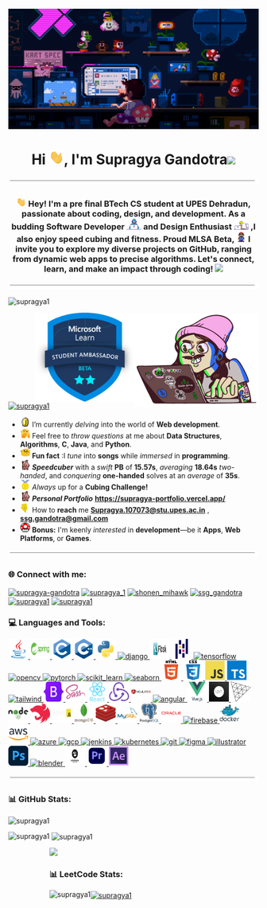 <!-- Andi Mandi Jisne copy kiya uski ..... -->
![MasterHead](https://github.com/Supragya1/Supragya1/blob/main/Assets/banner.gif)
<h1 align="center"> Hi <a target="_blank" href="#"><img src="https://github.com/Supragya1/Supragya1/blob/main/Assets/Hi.gif" width="30" /></a>, I'm Supragya Gandotra<a target="_blank"><img src="https://github.com/Supragya1/Supragya1/blob/main/Assets/rocket%20bgless.gif" width="60px"/> </h1>
<img src="https://github.com/Supragya1/Supragya1/blob/main/Assets/border.gif" width="1100" height="10">
<h3 align="center"><a target="_blank" href="#"><img src="https://github.com/Supragya1/Supragya1/blob/main/Assets/Hi.gif" width="20" /></a> Hey! I'm a pre final BTech CS student at UPES Dehradun, passionate about coding, design, and development. As a budding Software Developer <a target="_blank"><img src="https://github.com/Supragya1/Supragya1/blob/main/Assets/Developer.gif" width="30px"/> </a> and Design Enthusiast <a target="_blank"><img src="https://github.com/Supragya1/Supragya1/blob/main/Assets/Designer.gif" width="30px"/> </a>,I also enjoy speed cubing and fitness. Proud <b>MLSA Beta</b>, <a target="_blank"><img src="https://github.com/Supragya1/Supragya1/blob/main/Assets/Mario_Hello_Big.gif" width="20px"/> </a>I invite you to explore my diverse projects on GitHub, ranging from dynamic web apps to precise algorithms. Let's connect, learn, and make an impact through coding! <a target="_blank"><img src="https://github.com/Supragya1/Supragya1/blob/main/Assets/rocket%20bgless.gif" width="30px"/></h3>
<img src="https://github.com/Supragya1/Supragya1/blob/main/Assets/border.gif" width="1100" height="10">
<p align="left"> <img src="https://komarev.com/ghpvc/?username=supragya1&label=Profile%20views&color=0e75b6&style=flat" alt="supragya1" /> </p>
<img align ="right" alt = "coding" width ="250px" src ="https://github.com/Supragya1/Supragya1/blob/main/Assets/coding.gif">
<a href="https://mvp.microsoft.com/en-US/studentambassadors/profile/061a1531-d0ec-491d-a625-2983ee263a2a"><img align="right" alt="MLSA Beta" width="200" src="https://github.com/Supragya1/Supragya1/blob/main/Assets/LevelBeta.png"></a>

<p align="left"> <a href="https://github.com/ryo-ma/github-profile-trophy"><img src="https://github-profile-trophy.vercel.app/?username=supragya1&theme=dracula&row=2&column=4" alt="supragya1" width="420px" /></a> </p>

- <img alt="GIF" src="https://github.com/Supragya1/Supragya1/blob/main/Assets/coin.gif" width="20px" /> I’m currently *delving* into the world of **Web development**.
- <img alt="GIF" src="https://github.com/Supragya1/Supragya1/blob/main/Assets/hmm.gif" width="20px" /> Feel free to *throw* *questions* at me about **Data Structures**, **Algorithms**, **C**, **Java**, and **Python**.
- <img alt="GIF" src="https://github.com/Supragya1/Supragya1/blob/main/Assets/happy-unscreen.gif" width="20px" /> **Fun fact** :I *tune* into **songs** while *immersed* in **programming**.
- <img alt="GIF" src="https://github.com/Supragya1/Supragya1/blob/main/Assets/gandalf_parrot.gif" width="20px" /> ***Speedcuber*** with a *swift* **PB** of **15.57s**, *averaging* **18.64s** *two-handed*, and *conquering* **one-handed** solves at an *average* of **35s**.
- <img alt="GIF" src="https://github.com/Supragya1/Supragya1/blob/main/Assets/Medal.gif" width="20px" /> *Always* up for a **Cubing Challenge!**
- <img alt="GIF" src="https://github.com/Supragya1/Supragya1/blob/main/Assets/gandalf_parrot.gif" width="20px" /> ***Personal Portfolio*** **https://supragya-portfolio.vercel.app/**
- <img alt="GIF" src="https://github.com/Supragya1/Supragya1/blob/main/Assets/wave.gif" width="20px" /> How to **reach** me **Supragya.107073@stu.upes.ac.in** , **ssg.gandotra@gmail.com**
- <img alt="GIF" src="https://github.com/Supragya1/Supragya1/blob/main/Assets/powerup.gif" width="20px" /> **Bonus:** I'm keenly *interested* in **development**—be it **Apps**, **Web Platforms**, or **Games**.
<img src="https://github.com/Supragya1/Supragya1/blob/main/Assets/border.gif" width="1100" height="10">
<h3 align="left">🌐 Connect with me:</h3>
<p align="left">
<a href="https://linkedin.com/in/supragya-gandotra" target="blank"><img align="center" src="https://raw.githubusercontent.com/rahuldkjain/github-profile-readme-generator/master/src/images/icons/Social/linked-in-alt.svg" alt="supragya-gandotra" height="30" width="40" /></a>
<a href="https://instagram.com/supragya_1" target="blank"><img align="center" src="https://raw.githubusercontent.com/rahuldkjain/github-profile-readme-generator/master/src/images/icons/Social/instagram.svg" alt="supragya_1" height="30" width="40" /></a>
<a href="https://instagram.com/shonen_mihawk" target="blank"><img align="center" src="https://raw.githubusercontent.com/rahuldkjain/github-profile-readme-generator/master/src/images/icons/Social/instagram.svg" alt="shonen_mihawk" height="30" width="40" /></a>
<a href="https://www.hackerrank.com/ssg_gandotra" target="blank"><img align="center" src="https://raw.githubusercontent.com/rahuldkjain/github-profile-readme-generator/master/src/images/icons/Social/hackerrank.svg" alt="ssg_gandotra" height="30" width="40" /></a>
<a href="https://www.leetcode.com/supragya1" target="blank"><img align="center" src="https://raw.githubusercontent.com/rahuldkjain/github-profile-readme-generator/master/src/images/icons/Social/leet-code.svg" alt="supragya1" height="30" width="40" /></a>
<a href="https://auth.geeksforgeeks.org/user/supragya1" target="blank"><img align="center" src="https://raw.githubusercontent.com/rahuldkjain/github-profile-readme-generator/master/src/images/icons/Social/geeks-for-geeks.svg" alt="supragya1" height="30" width="40" /></a>
</p>

<h3 align="left">💻 Languages and Tools:</h3>
<p align="left"><a href="https://www.java.com" target="_blank" rel="noreferrer"> <img src="https://raw.githubusercontent.com/devicons/devicon/master/icons/java/java-original.svg" alt="java" width="40" height="40"/> </a>
<a href="https://spring.io/projects/spring-boot/" target="_blank" rel="noreferrer"> <img src="https://github.com/Supragya1/Supragya1/blob/main/Assets/springio-ar21.svg" alt="Spring boot" width="40" height="40"/> </a>
<a href="https://www.cprogramming.com/" target="_blank" rel="noreferrer"> <img src="https://raw.githubusercontent.com/devicons/devicon/master/icons/c/c-original.svg" alt="c" width="40" height="40"/> </a>
<a href="https://www.w3schools.com/cpp/" target="_blank" rel="noreferrer"> <img src="https://raw.githubusercontent.com/devicons/devicon/master/icons/cplusplus/cplusplus-original.svg" alt="cplusplus" width="40" height="40"/> </a>
<a href="https://www.python.org" target="_blank" rel="noreferrer"> <img src="https://raw.githubusercontent.com/devicons/devicon/master/icons/python/python-original.svg" alt="python" width="40" height="40"/> </a>
<a href="https://www.djangoproject.com/" target="_blank" rel="noreferrer"> <img src="https://cdn.worldvectorlogo.com/logos/django.svg" alt="django" width="40" height="40"/> </a> 
<a href="https://flask.palletsprojects.com/en/3.0.x/" target="_blank" rel="noreferrer"> <img src="https://github.com/Supragya1/Supragya1/blob/main/Assets/flask-logo.png" alt="Flask" width="40" height="40"/> </a> 
<a href="https://pandas.pydata.org/" target="_blank" rel="noreferrer"> <img src="https://raw.githubusercontent.com/devicons/devicon/2ae2a900d2f041da66e950e4d48052658d850630/icons/pandas/pandas-original.svg" alt="pandas" width="40" height="40"/> </a> 
<a href="https://www.tensorflow.org" target="_blank" rel="noreferrer"> <img src="https://www.vectorlogo.zone/logos/tensorflow/tensorflow-icon.svg" alt="tensorflow" width="40" height="40"/> </a>
<a href="https://opencv.org/" target="_blank" rel="noreferrer"> <img src="https://www.vectorlogo.zone/logos/opencv/opencv-icon.svg" alt="opencv" width="40" height="40"/> </a> 
<a href="https://pytorch.org/" target="_blank" rel="noreferrer"> <img src="https://www.vectorlogo.zone/logos/pytorch/pytorch-icon.svg" alt="pytorch" width="40" height="40"/> </a>
<a href="https://scikit-learn.org/" target="_blank" rel="noreferrer"> <img src="https://upload.wikimedia.org/wikipedia/commons/0/05/Scikit_learn_logo_small.svg" alt="scikit_learn" width="40" height="40"/> </a> 
<a href="https://seaborn.pydata.org/" target="_blank" rel="noreferrer"> <img src="https://seaborn.pydata.org/_images/logo-mark-lightbg.svg" alt="seaborn" width="40" height="40"/> </a>
<a href="https://www.w3.org/html/" target="_blank" rel="noreferrer"> <img src="https://raw.githubusercontent.com/devicons/devicon/master/icons/html5/html5-original-wordmark.svg" alt="html5" width="40" height="40"/> </a>
<a href="https://www.w3schools.com/css/" target="_blank" rel="noreferrer"> <img src="https://raw.githubusercontent.com/devicons/devicon/master/icons/css3/css3-original-wordmark.svg" alt="css3" width="40" height="40"/> </a> 
<a href="https://developer.mozilla.org/en-US/docs/Web/JavaScript" target="_blank" rel="noreferrer"> <img src="https://raw.githubusercontent.com/devicons/devicon/master/icons/javascript/javascript-original.svg" alt="javascript" width="40" height="40"/> </a> 
<a href="https://www.typescriptlang.org/" target="_blank" rel="noreferrer"> <img src="https://raw.githubusercontent.com/devicons/devicon/master/icons/typescript/typescript-original.svg" alt="typescript" width="40" height="40"/> </a> 
<a href="https://tailwindcss.com/" target="_blank" rel="noreferrer"> <img src="https://www.vectorlogo.zone/logos/tailwindcss/tailwindcss-icon.svg" alt="tailwind" width="40" height="40"/> </a> 
<a href="https://getbootstrap.com" target="_blank" rel="noreferrer"> <img src="https://github.com/Supragya1/Supragya1/blob/main/Assets/bootsrap.svg" alt="bootstrap" width="40" height="40"/> </a> 
<a href="https://sass-lang.com" target="_blank" rel="noreferrer"> <img src="https://raw.githubusercontent.com/devicons/devicon/master/icons/sass/sass-original.svg" alt="sass" width="40" height="40"/> </a>
<a href="https://reactjs.org/" target="_blank" rel="noreferrer"> <img src="https://raw.githubusercontent.com/devicons/devicon/master/icons/react/react-original-wordmark.svg" alt="react" width="40" height="40"/> </a>
<a href="https://redux.js.org" target="_blank" rel="noreferrer"> <img src="https://raw.githubusercontent.com/devicons/devicon/master/icons/redux/redux-original.svg" alt="redux" width="40" height="40"/> </a> 
<a href="https://angularjs.org/" target="_blank" rel="noreferrer"> <img src="https://raw.githubusercontent.com/devicons/devicon/master/icons/angularjs/angularjs-original-wordmark.svg" alt="angularjs" width="40" height="40"/> </a>
<a href="https://angular.io/" target="_blank" rel="noreferrer"> <img src="https://angular.io/assets/images/logos/angular/angular.svg" alt="angular" width="40" height="40"/> </a>
<a href="https://vuejs.org/" target="_blank" rel="noreferrer"> <img src="https://raw.githubusercontent.com/devicons/devicon/master/icons/vuejs/vuejs-original-wordmark.svg" alt="Vue.js" width="40" height="40"/> </a> 
<a href="https://nextjs.org/" target="_blank" rel="noreferrer"> <img src="https://github.com/Supragya1/Supragya1/blob/main/Assets/nextjs.png" alt="Next.js" width="40" height="40"/> </a> 
<a href="https://threejs.org/" target="_blank" rel="noreferrer"> <img src="https://github.com/Supragya1/Supragya1/blob/main/Assets/threejs.png" alt="Three.js" width="40" height="40"/> </a> 
<a href="https://nodejs.org" target="_blank" rel="noreferrer"> <img src="https://raw.githubusercontent.com/devicons/devicon/master/icons/nodejs/nodejs-original-wordmark.svg" alt="nodejs" width="40" height="40"/> </a>
<a href="https://nestjs.com/" target="_blank" rel="noreferrer"> <img src="https://github.com/Supragya1/Supragya1/blob/main/Assets/nestjs-icon.svg" alt="Nest.js" width="40" height="40"/> </a>
<a href="https://expressjs.com" target="_blank" rel="noreferrer"> <img src="https://github.com/Supragya1/Supragya1/blob/main/Assets/expressjs.png" alt="express" width="40" height="40"/> </a>
<a href="https://www.mongodb.com/" target="_blank" rel="noreferrer"> <img src="https://raw.githubusercontent.com/devicons/devicon/master/icons/mongodb/mongodb-original-wordmark.svg" alt="mongodb" width="40" height="40"/> </a>
<a href="https://redis.io/" target="_blank" rel="noreferrer"> <img src="https://github.com/Supragya1/Supragya1/blob/main/Assets/redis-logo-svgrepo-com.svg" alt="Redis" width="40" height="40"/> </a> 
<a href="https://www.mysql.com/" target="_blank" rel="noreferrer"> <img src="https://raw.githubusercontent.com/devicons/devicon/master/icons/mysql/mysql-original-wordmark.svg" alt="mysql" width="40" height="40"/> </a>
<a href="https://www.postgresql.org" target="_blank" rel="noreferrer"> <img src="https://raw.githubusercontent.com/devicons/devicon/master/icons/postgresql/postgresql-original-wordmark.svg" alt="postgresql" width="40" height="40"/> </a>
<a href="https://www.oracle.com/" target="_blank" rel="noreferrer"> <img src="https://raw.githubusercontent.com/devicons/devicon/master/icons/oracle/oracle-original.svg" alt="oracle" width="40" height="40"/> </a>
<!-- <a href="https://dotnet.microsoft.com/" target="_blank" rel="noreferrer"> <img src="https://raw.githubusercontent.com/devicons/devicon/master/icons/dot-net/dot-net-original-wordmark.svg" alt="dotnet" width="40" height="40"/> </a>  -->
<a href="https://firebase.google.com/" target="_blank" rel="noreferrer"> <img src="https://www.vectorlogo.zone/logos/firebase/firebase-icon.svg" alt="firebase" width="40" height="40"/> </a>
<a href="https://www.docker.com/" target="_blank" rel="noreferrer"> <img src="https://raw.githubusercontent.com/devicons/devicon/master/icons/docker/docker-original-wordmark.svg" alt="docker" width="40" height="40"/> </a>
<a href="https://aws.amazon.com" target="_blank" rel="noreferrer"> <img src="https://raw.githubusercontent.com/devicons/devicon/master/icons/amazonwebservices/amazonwebservices-original-wordmark.svg" alt="aws" width="40" height="40"/> </a>
<a href="https://azure.microsoft.com/en-in/" target="_blank" rel="noreferrer"> <img src="https://www.vectorlogo.zone/logos/microsoft_azure/microsoft_azure-icon.svg" alt="azure" width="40" height="40"/> </a> 
<a href="https://cloud.google.com" target="_blank" rel="noreferrer"> <img src="https://www.vectorlogo.zone/logos/google_cloud/google_cloud-icon.svg" alt="gcp" width="40" height="40"/> </a> 
<a href="https://www.jenkins.io" target="_blank" rel="noreferrer"> <img src="https://www.vectorlogo.zone/logos/jenkins/jenkins-icon.svg" alt="jenkins" width="40" height="40"/> </a> 
<a href="https://kubernetes.io" target="_blank" rel="noreferrer"> <img src="https://www.vectorlogo.zone/logos/kubernetes/kubernetes-icon.svg" alt="kubernetes" width="40" height="40"/> </a>
<a href="https://git-scm.com/" target="_blank" rel="noreferrer"> <img src="https://www.vectorlogo.zone/logos/git-scm/git-scm-icon.svg" alt="git" width="40" height="40"/> 
<a href="https://www.figma.com/" target="_blank" rel="noreferrer"> <img src="https://www.vectorlogo.zone/logos/figma/figma-icon.svg" alt="figma" width="40" height="40"/> </a>
<a href="https://www.adobe.com/in/products/illustrator.html" target="_blank" rel="noreferrer"> <img src="https://www.vectorlogo.zone/logos/adobe_illustrator/adobe_illustrator-icon.svg" alt="illustrator" width="40" height="40"/> </a> 
<a href="https://www.photoshop.com/en" target="_blank" rel="noreferrer"> <img src="https://github.com/Supragya1/Supragya1/blob/main/Assets/Adobe_Photoshop_CC_icon.svg.png" alt="photoshop" width="40" height="40"/> </a>
<a href="https://www.blender.org/" target="_blank" rel="noreferrer"> <img src="https://download.blender.org/branding/community/blender_community_badge_white.svg" alt="blender" width="40" height="40"/> </a>
<a href="https://www.unrealengine.com/en-US" target="_blank" rel="noreferrer"> <img src="https://github.com/Supragya1/Supragya1/blob/main/Assets/unreal.png" alt="Unreal Engine 5" width="40" height="40"/> </a> 
<a href="https://www.adobe.com/in/products/premiere.html" target="_blank" rel="noreferrer"> <img src="https://github.com/Supragya1/Supragya1/blob/main/Assets/premiere%20pro.png" alt="premiere pro" width="40" height="40"/> </a>
<a href="https://www.adobe.com/in/products/aftereffects.html" target="_blank" rel="noreferrer"> <img src="https://github.com/Supragya1/Supragya1/blob/main/Assets/aftereffect.png" alt="after effects" width="40" height="40"/> </a></p>
<img src="https://github.com/Supragya1/Supragya1/blob/main/Assets/border.gif" width="1100" height="10">
<h3 align="left">📊 GitHub Stats:</h3>
<p><img align="center" src="https://github-readme-streak-stats.herokuapp.com/?user=supragya1&theme=ocean_dark" alt="supragya1"/></p>
<p><img align="left" src="https://github-readme-stats.vercel.app/api/top-langs?username=supragya1&show_icons=true&locale=en&layout=donut&theme=omni" alt="supragya1" height="200" /></p>
<p>&nbsp;<img align="center" src="https://github-readme-stats.vercel.app/api?username=supragya1&show_icons=true&locale=en&theme=jolly&icon_color=F8D866" alt="supragya1" height="200" /></p>
<p><img width="830" src="https://github-readme-activity-graph.vercel.app/graph?username=Supragya1&bg_color=21232a&color=a8eeff&line=61dafb&point=f0fcff&area=true&hide_border=false" /></p>
<h3 align="left">📊 LeetCode Stats:</h3>
<p><a href="https://leetcode.com/u/supragya1/" target="_blank"><img align="left" src="https://leetcard.jacoblin.cool/Supragya1?theme=unicorn&ext=contest" alt="supragya1" height="300"/></a></p>
<p><a href="https://leetcode.com/u/supragya1/" target="_blank"><img align="center" src="https://leetcard.jacoblin.cool/Supragya1?theme=unicorn&ext=heatmap" alt="supragya1" height="300"/></a></p>

